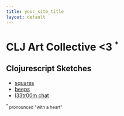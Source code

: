 ```yaml
---
title: your_site_title
layout: default
---
```


# CLJ Art Collective <3 <sup><small>*</small></sup>

## Clojurescript Sketches

* [squares](squares.html)
* [beeps](beeps.html)
* [l33tr00m chat](http://l33tr00m.herokuapp.com/)

<small><sup>*</sup> pronounced "with a heart"</small>
